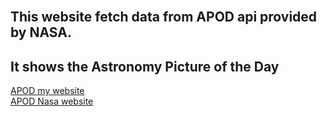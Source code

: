 <br>

<h2>This website fetch data from APOD api provided by NASA.</h2> 
<h2>It shows the Astronomy Picture of the Day</h2>

<a href="https://superlative-panda-b531f0.netlify.app" target="_blank">APOD my website</a>
<br>
<a href="https://apod.nasa.gov/apod/astropix.html" target="_blank">APOD Nasa website</a>

